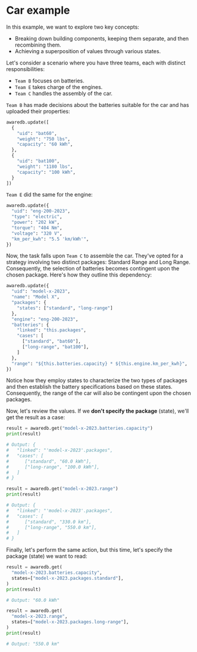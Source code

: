 # Car example

In this example, we want to explore two key concepts:

* Breaking down building components, keeping them separate, and then recombining them.
* Achieving a superposition of values through various states.

Let's consider a scenario where you have three teams, each with distinct responsibilities:

* `Team B` focuses on batteries.
* `Team E` takes charge of the engines.
* `Team C` handles the assembly of the car.


`Team B` has made decisions about the batteries suitable for the car and has uploaded their properties:

```python
awaredb.update([
  {
    "uid": "bat60",
    "weight": "750 lbs",
    "capacity": "60 kWh",
  },
  {
    "uid": "bat100",
    "weight": "1180 lbs",
    "capacity": "100 kWh",
  }
])
```

`Team E` did the same for the engine:

```python
awaredb.update({
  "uid": "eng-200-2023",
  "type": "electric",
  "power": "202 kW",
  "torque": "404 Nm",
  "voltage": "320 V",
  "km_per_kwh": "5.5 'km/kWh'",
})
```

Now, the task falls upon `Team C` to assemble the car. They've opted for a strategy
involving two distinct packages: Standard Range and Long Range. Consequently,
the selection of batteries becomes contingent upon the chosen package.
Here's how they outline this dependency:

```python
awaredb.update({
  "uid": "model-x-2023",
  "name": "Model X",
  "packages": {
    "states": ["standard", "long-range"]
  },
  "engine": "eng-200-2023",
  "batteries": {
    "linked": "this.packages",
    "cases": [
      ["standard", "bat60"],
      ["long-range", "bat100"],
    ]
  },
  "range": "${this.batteries.capacity} * ${this.engine.km_per_kwh}",
})
```

Notice how they employ states to characterize the two types of packages
and then establish the battery specifications based on these states.
Consequently, the range of the car will also be contingent upon the chosen packages.

Now, let's review the values. If we **don't specify the package** (state), we'll get the result as a case:

```python
result = awaredb.get("model-x-2023.batteries.capacity")
print(result)

# Output: {
#   "linked": "'model-x-2023'.packages",
#   "cases": [
#      ["standard", "60.0 kWh"],
#      ["long-range", "100.0 kWh"],
#   ]
# }

result = awaredb.get("model-x-2023.range")
print(result)

# Output: {
#   "linked": "'model-x-2023'.packages",
#   "cases": [
#      ["standard", "330.0 km"],
#      ["long-range", "550.0 km"],
#   ]
# }
```

Finally, let's perform the same action, but this time, let's specify the package (state) we want to read:

```python
result = awaredb.get(
  "model-x-2023.batteries.capacity",
  states=["model-x-2023.packages.standard"],
)
print(result)

# Output: "60.0 kWh"

result = awaredb.get(
  "model-x-2023.range",
  states=["model-x-2023.packages.long-range"],
)
print(result)

# Output: "550.0 km"
```
